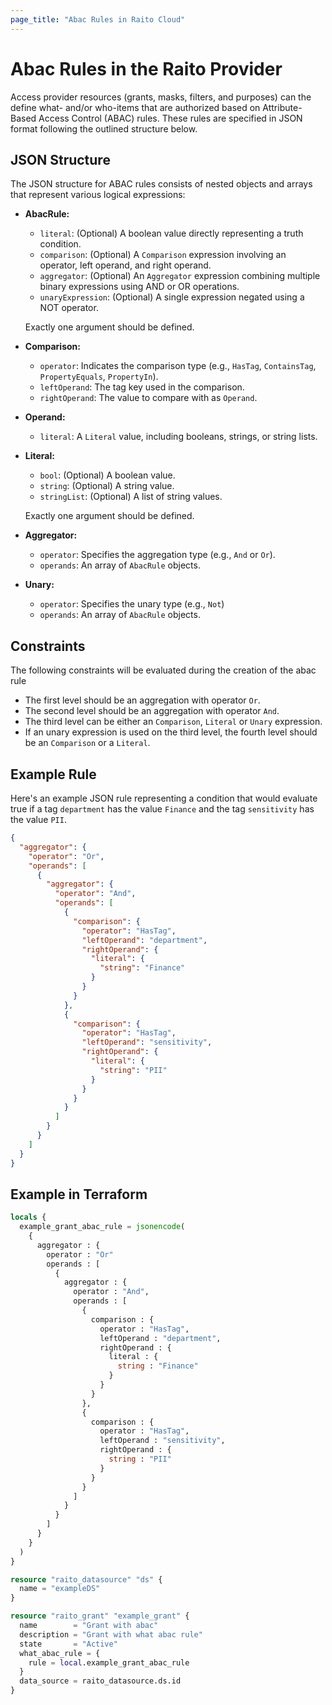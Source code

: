 ```yaml
---
page_title: "Abac Rules in Raito Cloud"
---
```


# Abac Rules in the Raito Provider

Access provider resources (grants, masks, filters, and purposes) can the define what- and/or who-items that are authorized based on Attribute-Based Access Control (ABAC) rules. These rules are specified in JSON format following the outlined structure below.

## JSON Structure

The JSON structure for ABAC rules consists of nested objects and arrays that represent various logical expressions:

* **AbacRule:**
    * `literal`: (Optional) A boolean value directly representing a truth condition.
    * `comparison`: (Optional) A `Comparison` expression involving an operator, left operand, and right operand.
    * `aggregator`: (Optional) An `Aggregator` expression combining multiple binary expressions using AND or OR operations.
    * `unaryExpression`: (Optional) A single expression negated using a NOT operator.

  Exactly one argument should be defined.

* **Comparison:**
    * `operator`: Indicates the comparison type (e.g., `HasTag`, `ContainsTag`, `PropertyEquals`, `PropertyIn`).
    * `leftOperand`: The tag key used in the comparison.
    * `rightOperand`: The value to compare with as `Operand`.

* **Operand:**
    * `literal`: A `Literal` value, including booleans, strings, or string lists.

* **Literal:**
    * `bool`: (Optional) A boolean value.
    * `string`: (Optional) A string value.
    * `stringList`: (Optional) A list of string values.

  Exactly one argument should be defined.

* **Aggregator:**
    * `operator`: Specifies the aggregation type (e.g., `And` or `Or`).
    * `operands`: An array of `AbacRule` objects.

* **Unary:**
    * `operator`: Specifies the unary type (e.g., `Not`)
    * `operands`: An array of `AbacRule` objects.

## Constraints

The following constraints will be evaluated during the creation of the abac rule

* The first level should be an aggregation with operator `Or`.
* The second level should be an aggregation with operator `And`.
* The third level can be either an `Comparison`, `Literal` or `Unary` expression.
* If an unary expression is used on the third level, the fourth level should be an `Comparison` or a `Literal`.

## Example Rule

Here's an example JSON rule representing a condition that would evaluate true if a tag `department` has the value `Finance` and the tag `sensitivity` has the value `PII`.

```json
{
  "aggregator": {
    "operator": "Or",
    "operands": [
      {
        "aggregator": {
          "operator": "And",
          "operands": [
            {
              "comparison": {
                "operator": "HasTag",
                "leftOperand": "department",
                "rightOperand": {
                  "literal": {
                    "string": "Finance"
                  }
                }
              }
            },
            {
              "comparison": {
                "operator": "HasTag",
                "leftOperand": "sensitivity",
                "rightOperand": {
                  "literal": {
                    "string": "PII"
                  }
                }
              }
            }
          ]
        }
      }
    ]
  }
} 
```

## Example in Terraform

```terraform
locals {
  example_grant_abac_rule = jsonencode(
    {
      aggregator : {
        operator : "Or"
        operands : [
          {
            aggregator : {
              operator : "And",
              operands : [
                {
                  comparison : {
                    operator : "HasTag",
                    leftOperand : "department",
                    rightOperand : {
                      literal : {
                        string : "Finance"
                      }
                    }
                  }
                },
                {
                  comparison : {
                    operator : "HasTag",
                    leftOperand : "sensitivity",
                    rightOperand : {
                      string : "PII"
                    }
                  }
                }
              ]
            }
          }
        ]
      }
    }
  )
}

resource "raito_datasource" "ds" {
  name = "exampleDS"
}

resource "raito_grant" "example_grant" {
  name        = "Grant with abac"
  description = "Grant with what abac rule"
  state       = "Active"
  what_abac_rule = {
    rule = local.example_grant_abac_rule
  }
  data_source = raito_datasource.ds.id
}
```
